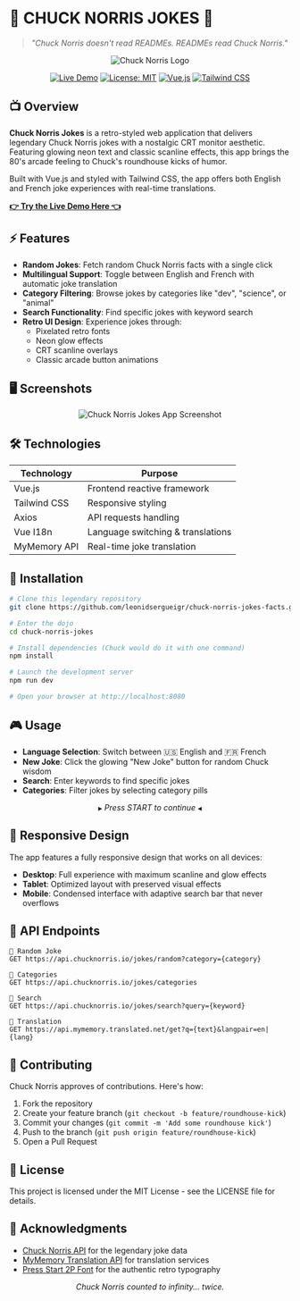 # 🥋 CHUCK NORRIS JOKES 🥋
> *"Chuck Norris doesn't read READMEs. READMEs read Chuck Norris."*

<div align="center">
  
![Chuck Norris Logo](https://api.chucknorris.io/img/chucknorris_logo_coloured_small@2x.png)

[![Live Demo](https://img.shields.io/badge/LIVE_DEMO-FF4500?style=flat&logo=netlify&logoColor=white)](https://chuck-norris-jokes-facts.netlify.app/)
[![License: MIT](https://img.shields.io/badge/License-MIT-yellow.svg)](https://opensource.org/licenses/MIT)
[![Vue.js](https://img.shields.io/badge/Vue.js-4FC08D?style=flat&logo=vue.js&logoColor=white)](https://vuejs.org/)
[![Tailwind CSS](https://img.shields.io/badge/Tailwind_CSS-38B2AC?style=flat&logo=tailwind-css&logoColor=white)](https://tailwindcss.com/)

</div>

## 📺 Overview

**Chuck Norris Jokes** is a retro-styled web application that delivers legendary Chuck Norris jokes with a nostalgic CRT monitor aesthetic. Featuring glowing neon text and classic scanline effects, this app brings the 80's arcade feeling to Chuck's roundhouse kicks of humor.

Built with Vue.js and styled with Tailwind CSS, the app offers both English and French joke experiences with real-time translations.

**[👉 Try the Live Demo Here 👈](https://chuck-norris-jokes-facts.netlify.app/)**

## ⚡ Features

- **Random Jokes**: Fetch random Chuck Norris facts with a single click
- **Multilingual Support**: Toggle between English and French with automatic joke translation
- **Category Filtering**: Browse jokes by categories like "dev", "science", or "animal"
- **Search Functionality**: Find specific jokes with keyword search
- **Retro UI Design**: Experience jokes through:
  - Pixelated retro fonts
  - Neon glow effects
  - CRT scanline overlays
  - Classic arcade button animations

## 🖥️ Screenshots

<div align="center">
  <img src="/api/placeholder/800/400" alt="Chuck Norris Jokes App Screenshot" />
</div>

## 🛠️ Technologies

| Technology | Purpose |
|------------|---------|
| Vue.js | Frontend reactive framework |
| Tailwind CSS | Responsive styling |
| Axios | API requests handling |
| Vue I18n | Language switching & translations |
| MyMemory API | Real-time joke translation |

## 🚀 Installation

```bash
# Clone this legendary repository
git clone https://github.com/leonidsergueigr/chuck-norris-jokes-facts.git

# Enter the dojo
cd chuck-norris-jokes

# Install dependencies (Chuck would do it with one command)
npm install

# Launch the development server
npm run dev

# Open your browser at http://localhost:8080
```

## 🎮 Usage

- **Language Selection**: Switch between 🇺🇸 English and 🇫🇷 French
- **New Joke**: Click the glowing "New Joke" button for random Chuck wisdom
- **Search**: Enter keywords to find specific jokes
- **Categories**: Filter jokes by selecting category pills

<div align="center">
  
  `▶︎` *Press START to continue* `◀︎`
  
</div>

## 📱 Responsive Design

The app features a fully responsive design that works on all devices:

- **Desktop**: Full experience with maximum scanline and glow effects
- **Tablet**: Optimized layout with preserved visual effects
- **Mobile**: Condensed interface with adaptive search bar that never overflows

## 🔌 API Endpoints

```
🔹 Random Joke
GET https://api.chucknorris.io/jokes/random?category={category}

🔹 Categories
GET https://api.chucknorris.io/jokes/categories

🔹 Search
GET https://api.chucknorris.io/jokes/search?query={keyword}

🔹 Translation
GET https://api.mymemory.translated.net/get?q={text}&langpair=en|{lang}
```

## 🤝 Contributing

Chuck Norris approves of contributions. Here's how:

1. Fork the repository
2. Create your feature branch (`git checkout -b feature/roundhouse-kick`)
3. Commit your changes (`git commit -m 'Add some roundhouse kick'`)
4. Push to the branch (`git push origin feature/roundhouse-kick`)
5. Open a Pull Request

## 📜 License

This project is licensed under the MIT License - see the LICENSE file for details.

## 👊 Acknowledgments

- [Chuck Norris API](https://api.chucknorris.io/) for the legendary joke data
- [MyMemory Translation API](https://mymemory.translated.net/doc/spec.php) for translation services  
- [Press Start 2P Font](https://fonts.google.com/specimen/Press+Start+2P) for the authentic retro typography

<div align="center">
  
*Chuck Norris counted to infinity... twice.*

</div>